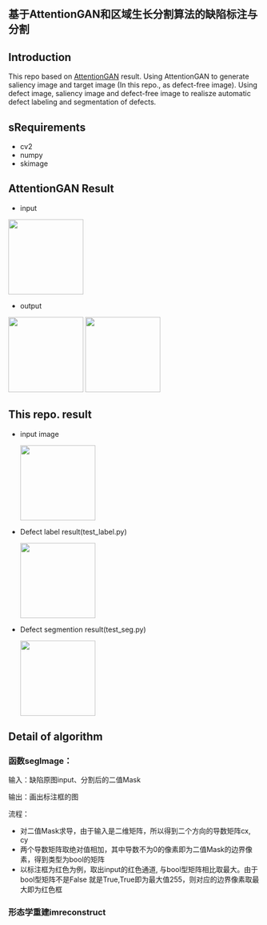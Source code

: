## 基于AttentionGAN和区域生长分割算法的缺陷标注与分割

## Introduction

This repo based on [AttentionGAN](https://github.com/Ha0Tang/AttentionGAN)  result. Using AttentionGAN  to generate saliency image and target image (In this repo., as defect-free image). Using defect image, saliency image and defect-free image to realisze automatic  defect labeling  and segmentation of defects.

## sRequirements

- cv2
- numpy
- skimage

## AttentionGAN Result

- input

<img src="https://github.com/ischansgithub/Auto-Defect-Label-And-Segment/blob/master/README/real.png" width="150">

- output

<img src="https://github.com/ischansgithub/Auto-Defect-Label-And-Segment/blob/master/README/saliency.png" width="150">

<img src="https://github.com/ischansgithub/Auto-Defect-Label-And-Segment/blob/master/README/fake.png" width="150">

## This repo. result

- input image

  <img src="https://github.com/ischansgithub/Auto-Defect-Label-And-Segment/blob/master/images/real/3300_TB943661AL_TBAOLDC0_5_-885.925_1134.625__S_20190423_110822_real_A.png" width="150">

- Defect label result(test_label.py)

  <img src="https://github.com/ischansgithub/Auto-Defect-Label-And-Segment/blob/master/result/label_result/3300_TB943661AL_TBAOLDC0_9_-1000.909_1188.721__S_20190423_110822_mask.png" width="150">

- Defect segmention result(test_seg.py)

  <img src="https://github.com/ischansgithub/Auto-Defect-Label-And-Segment/blob/master/result/seg_result/3300_TB943661AL_TBAOLDC0_9_-1000.909_1188.721__S_20190423_110822_0_real_A.png" width="150">

## Detail of algorithm 

### 函数segImage：

输入：缺陷原图input、分割后的二值Mask

输出：画出标注框的图

流程：

- 对二值Mask求导，由于输入是二维矩阵，所以得到二个方向的导数矩阵cx, cy
- 两个导数矩阵取绝对值相加，其中导数不为0的像素即为二值Mask的边界像素，得到类型为bool的矩阵
- 以标注框为红色为例，取出input的红色通道, 与bool型矩阵相比取最大。由于bool型矩阵不是False 就是True,True即为最大值255，则对应的边界像素取最大即为红色框

### 形态学重建imreconstruct